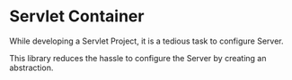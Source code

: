 # Servlet Container

While developing a Servlet Project, it is a tedious task to configure Server.

This library reduces the hassle to configure the Server by creating an abstraction.